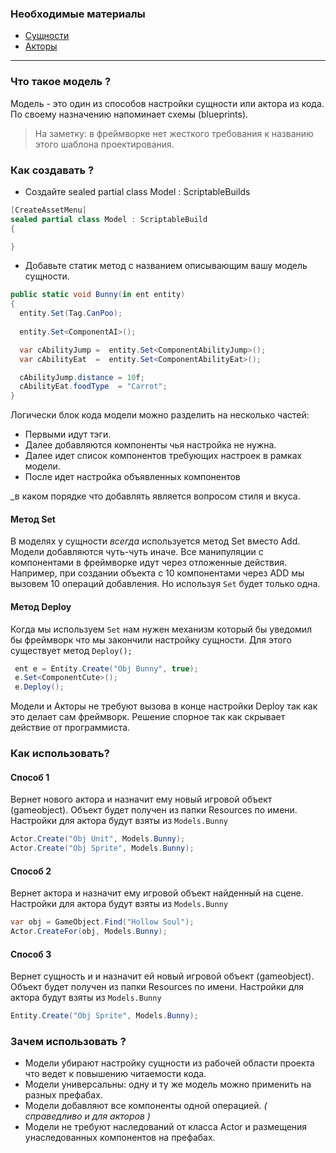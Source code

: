 ### Необходимые материалы
- [Сущности](https://github.com/dimmpixeye/ecs/wiki/%28RU%29-Entities)
- [Акторы](https://github.com/dimmpixeye/ecs/wiki/%28RU%29-Actors)

***

### Что такое модель ?

Модель - это один из способов настройки сущности или актора из кода. По своему назначению напоминает схемы (blueprints).
> На заметку: в фреймворке нет жесткого требования к названию этого шаблона проектирования.

### Как создавать ?

* Создайте sealed partial class Model : ScriptableBuilds

```csharp
[CreateAssetMenu]
sealed partial class Model : ScriptableBuild
{

}
```
* Добавьте статик метод с названием описывающим вашу модель сущности.
```csharp
public static void Bunny(in ent entity)
{ 
  entity.Set(Tag.CanPoo);
  
  entity.Set<ComponentAI>();

  var cAbilityJump =  entity.Set<ComponentAbilityJump>();
  var cAbilityEat  =  entity.Set<ComponentAbilityEat>();

  cAbilityJump.distance = 10f;
  cAbilityEat.foodType  = "Carrot";	 
}
```
Логически блок кода модели можно разделить на несколько частей:
- Первыми идут тэги.
- Далее добавляются компоненты чья настройка не нужна.
- Далее идет список компонентов требующих настроек в рамках модели.
- После идет настройка объявленных компонентов
 
_в каком порядке что добавлять является вопросом стиля и вкуса.

#### Метод Set
В моделях у сущности *всегда* используется метод Set вместо Add. Модели добавляются чуть-чуть иначе. Все манипуляции с компонентами в фреймворке идут через отложенные действия. Например, при создании объекта с 10 компонентами через ADD мы вызовем 10 операций добавления. Но используя ```Set``` будет только одна. 

#### Метод Deploy
Когда мы используем ```Set``` нам нужен механизм который бы уведомил бы фреймворк что мы закончили настройку сущности.
Для этого существует метод ```Deploy();```

```csharp
 ent e = Entity.Create("Obj Bunny", true);
 e.Set<ComponentCute>();
 e.Deploy();
```
Модели и Акторы не требуют вызова в конце настройки Deploy так как это делает сам фреймворк. Решение спорное так как скрывает действие от программиста. 

### Как использовать?

#### Cпособ 1
Вернет нового актора и назначит ему новый игровой объект (gameobject). Объект будет получен из папки Resources по имени.
Настройки для актора будут взяты из ```Models.Bunny```
```csharp
Actor.Create("Obj Unit", Models.Bunny);
Actor.Create("Obj Sprite", Models.Bunny);
```

#### Cпособ 2
Вернет актора и назначит ему игровой объект найденный на сцене.  
Настройки для актора будут взяты из ```Models.Bunny```
```csharp
var obj = GameObject.Find("Hollow Soul");
Actor.CreateFor(obj, Models.Bunny);
```

#### Способ 3
Вернет cущность и и назначит ей новый игровой объект (gameobject). Объект будет получен из папки Resources по имени.
Настройки для актора будут взяты из ```Models.Bunny```
```csharp
Entity.Create("Obj Sprite", Models.Bunny);
```

### Зачем использовать ?
* Модели убирают настройку сущности из рабочей области проекта что ведет к повышению читаемости кода.
* Модели универсальны: одну и ту же модель можно применить на разных префабах. 
* Модели добавляют все компоненты одной операцией. _( справедливо и для акторов )_
* Модели не требуют наследований от класса Actor и размещения унаследованных компонентов на префабах.

